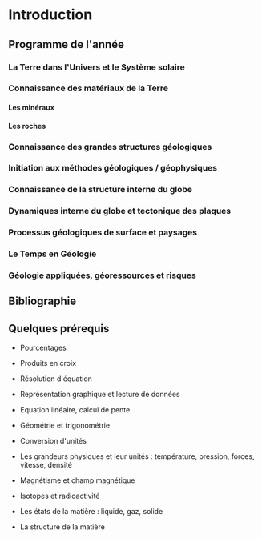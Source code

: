
# Introduction 

## Programme de l'année 

### La Terre dans l'Univers et le Système solaire 

### Connaissance des matériaux de la Terre 

#### Les minéraux 

#### Les roches 

### Connaissance des grandes structures géologiques 

### Initiation aux méthodes géologiques / géophysiques 

###  Connaissance de la structure interne du globe

### Dynamiques interne du globe et  tectonique des plaques 

### Processus géologiques de surface et paysages 

### Le Temps en Géologie

### Géologie appliquées, géoressources et risques 

## Bibliographie 


## Quelques prérequis 

- Pourcentages
- Produits en croix
- Résolution d'équation
- Représentation graphique et lecture de données 
- Equation linéaire, calcul de pente 
- Géométrie et trigonométrie 


- Conversion d'unités 
- Les grandeurs physiques et leur unités : température, pression, forces, vitesse, densité
- Magnétisme et champ magnétique
- Isotopes et radioactivité 
- Les états de la matière : liquide, gaz, solide 


- La structure de la matière 